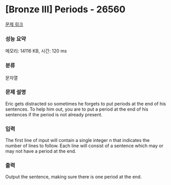 # [Bronze III] Periods - 26560 

[문제 링크](https://www.acmicpc.net/problem/26560) 

### 성능 요약

메모리: 14116 KB, 시간: 120 ms

### 분류

문자열

### 문제 설명

<p>Eric gets distracted so sometimes he forgets to put periods at the end of his sentences. To help him out, you are to put a period at the end of his sentences if the period is not already present.</p>

### 입력 

 <p>The first line of input will contain a single integer n that indicates the number of lines to follow. Each line will consist of a sentence which may or may not have a period at the end.</p>

### 출력 

 <p>Output the sentence, making sure there is one period at the end.</p>

